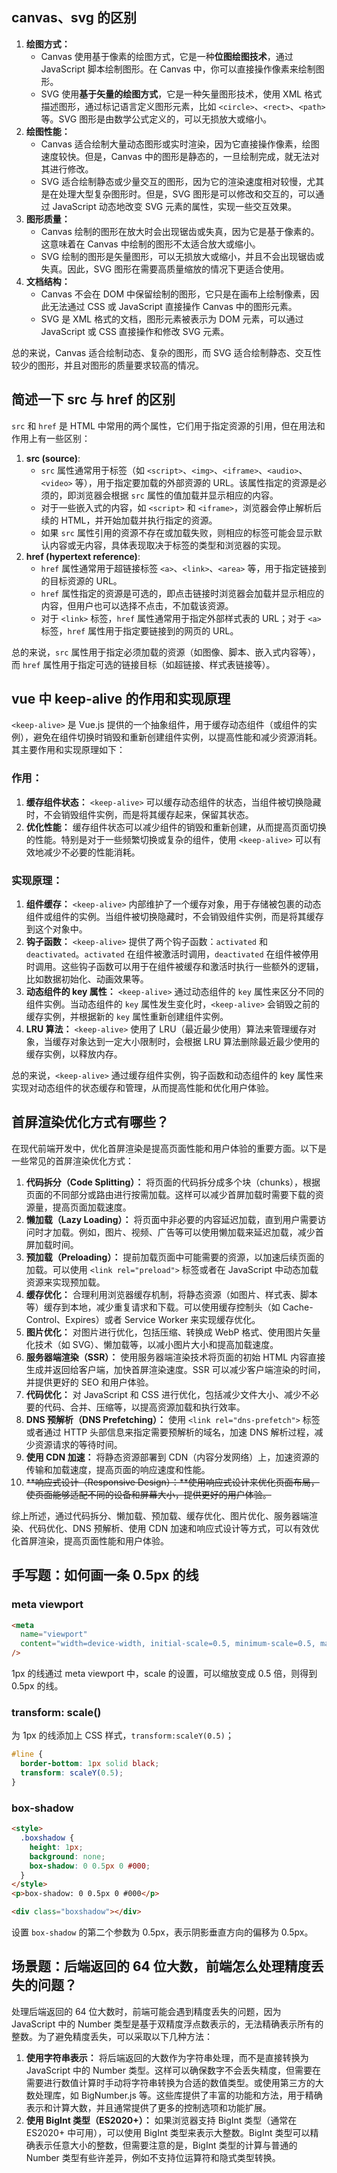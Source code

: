 ## canvas、svg 的区别

1. **绘图方式：**
   - Canvas 使用基于像素的绘图方式，它是一种**位图绘图技术**，通过 JavaScript 脚本绘制图形。在 Canvas 中，你可以直接操作像素来绘制图形。
   - SVG 使用**基于矢量的绘图方式**，它是一种矢量图形技术，使用 XML 格式描述图形，通过标记语言定义图形元素，比如 `<circle>`、`<rect>`、`<path>` 等。SVG 图形是由数学公式定义的，可以无损放大或缩小。
2. **绘图性能：**
   - Canvas 适合绘制大量动态图形或实时渲染，因为它直接操作像素，绘图速度较快。但是，Canvas 中的图形是静态的，一旦绘制完成，就无法对其进行修改。
   - SVG 适合绘制静态或少量交互的图形，因为它的渲染速度相对较慢，尤其是在处理大型复杂图形时。但是，SVG 图形是可以修改和交互的，可以通过 JavaScript 动态地改变 SVG 元素的属性，实现一些交互效果。
3. **图形质量：**
   - Canvas 绘制的图形在放大时会出现锯齿或失真，因为它是基于像素的。这意味着在 Canvas 中绘制的图形不太适合放大或缩小。
   - SVG 绘制的图形是矢量图形，可以无损放大或缩小，并且不会出现锯齿或失真。因此，SVG 图形在需要高质量缩放的情况下更适合使用。
4. **文档结构：**
   - Canvas 不会在 DOM 中保留绘制的图形，它只是在画布上绘制像素，因此无法通过 CSS 或 JavaScript 直接操作 Canvas 中的图形元素。
   - SVG 是 XML 格式的文档，图形元素被表示为 DOM 元素，可以通过 JavaScript 或 CSS 直接操作和修改 SVG 元素。

总的来说，Canvas 适合绘制动态、复杂的图形，而 SVG 适合绘制静态、交互性较少的图形，并且对图形的质量要求较高的情况。

## 简述⼀下 src 与 href 的区别

`src` 和 `href` 是 HTML 中常用的两个属性，它们用于指定资源的引用，但在用法和作用上有一些区别：

1. **src (source)**:
   - `src` 属性通常用于标签（如 `<script>`、`<img>`、`<iframe>`、`<audio>`、`<video>` 等），用于指定要加载的外部资源的 URL。该属性指定的资源是必须的，即浏览器会根据 `src` 属性的值加载并显示相应的内容。
   - 对于一些嵌入式的内容，如 `<script>` 和 `<iframe>`，浏览器会停止解析后续的 HTML，并开始加载并执行指定的资源。
   - 如果 `src` 属性引用的资源不存在或加载失败，则相应的标签可能会显示默认内容或无内容，具体表现取决于标签的类型和浏览器的实现。
2. **href (hypertext reference)**:
   - `href` 属性通常用于超链接标签 `<a>`、`<link>`、`<area>` 等，用于指定链接到的目标资源的 URL。
   - `href` 属性指定的资源是可选的，即点击链接时浏览器会加载并显示相应的内容，但用户也可以选择不点击，不加载该资源。
   - 对于 `<link>` 标签，`href` 属性通常用于指定外部样式表的 URL；对于 `<a>` 标签，`href` 属性用于指定要链接到的网页的 URL。

总的来说，`src` 属性用于指定必须加载的资源（如图像、脚本、嵌入式内容等），而 `href` 属性用于指定可选的链接目标（如超链接、样式表链接等）。

## vue 中 keep-alive 的作用和实现原理

`<keep-alive>` 是 Vue.js 提供的一个抽象组件，用于缓存动态组件（或组件的实例），避免在组件切换时销毁和重新创建组件实例，以提高性能和减少资源消耗。其主要作用和实现原理如下：

### 作用：

1. **缓存组件状态：** `<keep-alive>` 可以缓存动态组件的状态，当组件被切换隐藏时，不会销毁组件实例，而是将其缓存起来，保留其状态。
2. **优化性能：** 缓存组件状态可以减少组件的销毁和重新创建，从而提高页面切换的性能。特别是对于一些频繁切换或复杂的组件，使用 `<keep-alive>` 可以有效地减少不必要的性能消耗。

### 实现原理：

1. **组件缓存：** `<keep-alive>` 内部维护了一个缓存对象，用于存储被包裹的动态组件或组件的实例。当组件被切换隐藏时，不会销毁组件实例，而是将其缓存到这个对象中。
2. **钩子函数：** `<keep-alive>` 提供了两个钩子函数：`activated` 和 `deactivated`。`activated` 在组件被激活时调用，`deactivated` 在组件被停用时调用。这些钩子函数可以用于在组件被缓存和激活时执行一些额外的逻辑，比如数据初始化、动画效果等。
3. **动态组件的 key 属性：** `<keep-alive>` 通过动态组件的 `key` 属性来区分不同的组件实例。当动态组件的 `key` 属性发生变化时，`<keep-alive>` 会销毁之前的缓存实例，并根据新的 `key` 属性重新创建组件实例。
4. **LRU 算法：** `<keep-alive>` 使用了 LRU（最近最少使用）算法来管理缓存对象，当缓存对象达到一定大小限制时，会根据 LRU 算法删除最近最少使用的缓存实例，以释放内存。

总的来说，`<keep-alive>` 通过缓存组件实例，钩子函数和动态组件的 key 属性来实现对动态组件的状态缓存和管理，从而提高性能和优化用户体验。

## 首屏渲染优化方式有哪些？

在现代前端开发中，优化首屏渲染是提高页面性能和用户体验的重要方面。以下是一些常见的首屏渲染优化方式：

1. **代码拆分（Code Splitting）：** 将页面的代码拆分成多个块（chunks），根据页面的不同部分或路由进行按需加载。这样可以减少首屏加载时需要下载的资源量，提高页面加载速度。
2. **懒加载（Lazy Loading）：** 将页面中非必要的内容延迟加载，直到用户需要访问时才加载。例如，图片、视频、广告等可以使用懒加载来延迟加载，减少首屏加载时间。
3. **预加载（Preloading）：** 提前加载页面中可能需要的资源，以加速后续页面的加载。可以使用 `<link rel="preload">` 标签或者在 JavaScript 中动态加载资源来实现预加载。
4. **缓存优化：** 合理利用浏览器缓存机制，将静态资源（如图片、样式表、脚本等）缓存到本地，减少重复请求和下载。可以使用缓存控制头（如 Cache-Control、Expires）或者 Service Worker 来实现缓存优化。
5. **图片优化：** 对图片进行优化，包括压缩、转换成 WebP 格式、使用图片矢量化技术（如 SVG）、懒加载等，以减小图片大小和提高加载速度。
6. **服务器端渲染（SSR）：** 使用服务器端渲染技术将页面的初始 HTML 内容直接生成并返回给客户端，加快首屏渲染速度。SSR 可以减少客户端渲染的时间，并提供更好的 SEO 和用户体验。
7. **代码优化：** 对 JavaScript 和 CSS 进行优化，包括减少文件大小、减少不必要的代码、合并、压缩等，以提高资源加载和执行效率。
8. **DNS 预解析（DNS Prefetching）：** 使用 `<link rel="dns-prefetch">` 标签或者通过 HTTP 头部信息来指定需要预解析的域名，加速 DNS 解析过程，减少资源请求的等待时间。
9. **使用 CDN 加速：** 将静态资源部署到 CDN（内容分发网络）上，加速资源的传输和加载速度，提高页面的响应速度和性能。
10. ~~**响应式设计（Responsive Design）：**使用响应式设计来优化页面布局，使页面能够适配不同的设备和屏幕大小，提供更好的用户体验。~~

综上所述，通过代码拆分、懒加载、预加载、缓存优化、图片优化、服务器端渲染、代码优化、DNS 预解析、使用 CDN 加速和响应式设计等方式，可以有效优化首屏渲染，提高页面性能和用户体验。

## 手写题：如何画一条 0.5px 的线

### meta viewport

```html
<meta
  name="viewport"
  content="width=device-width, initial-scale=0.5, minimum-scale=0.5, maximum-scale=0.5"
/>
```

1px 的线通过 meta viewport 中，scale 的设置，可以缩放变成 0.5 倍，则得到 0.5px 的线。

### transform: scale()

为 1px 的线添加上 CSS 样式，`transform:scaleY(0.5)`；

```css
#line {
  border-bottom: 1px solid black;
  transform: scaleY(0.5);
}
```

### box-shadow

```html
<style>
  .boxshadow {
    height: 1px;
    background: none;
    box-shadow: 0 0.5px 0 #000;
  }
</style>
<p>box-shadow: 0 0.5px 0 #000</p>

<div class="boxshadow"></div>
```

设置 `box-shadow` 的第二个参数为 0.5px，表示阴影垂直方向的偏移为 0.5px。

## 场景题：后端返回的 64 位大数，前端怎么处理精度丢失的问题？

处理后端返回的 64 位大数时，前端可能会遇到精度丢失的问题，因为 JavaScript 中的 Number 类型是基于双精度浮点数表示的，无法精确表示所有的整数。为了避免精度丢失，可以采取以下几种方法：

1. **使用字符串表示：** 将后端返回的大数作为字符串处理，而不是直接转换为 JavaScript 中的 Number 类型。这样可以确保数字不会丢失精度，但需要在需要进行数值计算时手动将字符串转换为合适的数值类型。或使用第三方的大数处理库，如 BigNumber.js 等。这些库提供了丰富的功能和方法，用于精确表示和计算大数，并且通常提供了更多的控制选项和功能扩展。
2. **使用 BigInt 类型（ES2020+）：** 如果浏览器支持 BigInt 类型（通常在 ES2020+ 中可用），可以使用 BigInt 类型来表示大整数。BigInt 类型可以精确表示任意大小的整数，但需要注意的是，BigInt 类型的计算与普通的 Number 类型有些许差异，例如不支持位运算符和隐式类型转换。
